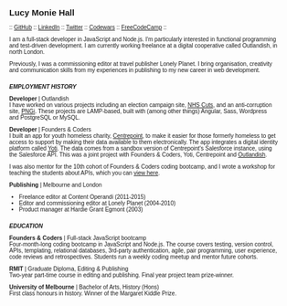 <div style="font-size:10px; width: 470px; margin-left: 25px; font-family: 'Actor', sans-serif;">
<h2>Lucy Monie Hall</h2>
<p>:: <a href="https://github.com/lucymonie">GitHub</a> :: <a href="https://www.linkedin.com/in/lucy-monie">LinkedIn</a> :: <a href="https://twitter.com/LucyMonie">Twitter</a> :: <a href="https://www.codewars.com/users/lucymonie/">Codewars</a> :: <a href="https://www.freecodecamp.com/lucymonie">FreeCodeCamp</a> ::</p>

<p>I am a full-stack developer in JavaScript and Node.js. I'm particularly interested in functional programming and test-driven development. I am currently working freelance at a digital cooperative called Outlandish, in north London.</p>
<p>Previously, I was a commissioning editor at travel publisher Lonely Planet. I bring organisation, creativity and communication skills from my experiences in publishing to my new career in web development.</p>

<h5 style="margin:18px 0px 5px 0px;">EMPLOYMENT HISTORY</h5>
<p><span style="font-weight:bold;">Developer</span> | Outlandish<br>
I have worked on various projects including an election campaign site, <a href="https://nhscuts.org.uk">NHS Cuts</a>, and an anti-corruption site, <a href="http://pngiportal.org/">PNGi</a>. These projects are LAMP-based, built with (among other things) Angular, Sass, Wordpress and PostgreSQL or MySQL.  

<p><span style="font-weight:bold;">Developer</span> | Founders & Coders<br>
I built an app for youth homeless charity, <a href="https://centrepoint.org.uk">Centrepoint</a>, to make it easier for those formerly homeless to get access to support by making their data available to them electronically. The app integrates a digital identity platform called <a href="https://www.yoti.com/developers/">Yoti</a>. The data comes from a sandbox version of Centrepoint's Salesforce instance, using the Salesforce API. This was a joint project with Founders & Coders, Yoti, Centrepoint and <a href="https://outlandish.com/">Outlandish</a>.  

I was also mentor for the 10th cohort of Founders & Coders coding bootcamp, and I wrote a workshop for teaching the students about APIs, which you can <a href="https://github.com/lucymonie/api-workshop">view here</a>.</p>

<span style="font-weight:bold;margin-bottom:0px;">Publishing</span> | Melbourne and London<br>
<ul>
<li>Freelance editor at Content Operandi (2011-2015)</li>
<li>Editor and commissioning editor at Lonely Planet (2004-2010)</li>
<li>Product manager at Hardie Grant Egmont (2003)</li>
</ul>

<h5 style="margin:18px 0px 5px 0px;">EDUCATION</h5>
<p><span style="font-weight:bold;">Founders & Coders</span> | Full-stack JavaScript bootcamp<br>
Four-month-long coding bootcamp in JavaScript and Node.js. The course covers testing, version control, APIs, templating, relational databases, 3rd-party authentication, agile, pair programming, user experience, code reviews and retrospectives. Students run a weekly coding meetup and mentor future cohorts.</p>

<p><span style="font-weight:bold;">RMIT</span> | Graduate Diploma, Editing & Publishing<br>
Two-year part-time course in editing and publishing. Final year project team prize-winner.</p>

<p><span style="font-weight:bold;">University of Melbourne </span>| Bachelor of Arts, History (Hons)<br>
First class honours in history. Winner of the Margaret Kiddle Prize.</p>
</div>
